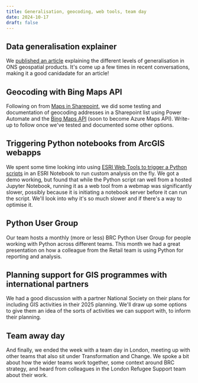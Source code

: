 ```yaml
---
title: Generalisation, geocoding, web tools, team day
date: 2024-10-17
draft: false
---
```

## Data generalisation explainer

We [published an article](https://medium.com/digital-and-innovation-at-british-red-cross/generally-speaking-1647906d8edb) 
explaining the different levels of generalisation in ONS geospatial products. 
It's come up a few times in recent conversations, making it a good canidadate 
for an article!


## Geocoding with Bing Maps API

Following on from [Maps in Sharepoint](https://britishredcrosssociety.github.io/gis_im_weeknotes/blog/2024-10-03/), 
we did some testing and documentation of geocoding addresses in a Sharepoint list 
using Power Automate and the [Bing Maps API](https://learn.microsoft.com/en-us/bingmaps/getting-started/#developer-apis) 
(soon to become Azure Maps API). Write-up to follow once we've tested and documented some other options.


## Triggering Python notebooks from ArcGIS webapps

We spent some time looking into using [ESRI Web Tools to trigger a Python scripts](https://www.esri.com/arcgis-blog/products/arcgis-online/announcements/notebooks-as-web-tools-in-arcgis-online/) in an ESRI Notebook to run custom analysis on the fly. 
We got a demo working, but found that while the Python script ran well from a 
hosted Jupyter Notebook, running it as a web tool from a webmap was significantly 
slower, possibly because it is initiating a notebook server before it can run the script. 
We'll look into why it's so much slower and if there's a way to optimise it. 


## Python User Group

Our team hosts a monthly (more or less) BRC Python User Group for people working 
with Python across different teams. This month we had a great presentation on 
how a colleague from the Retail team is using Python for reporting and 
analysis.


## Planning support for GIS programmes with international partners

We had a good discussion with a partner National Society on their plans for 
including GIS activities in their 2025 planning. We'll draw up some options to 
give them an idea of the sorts of activities we can support with, to inform their planning. 


## Team away day

And finally, we ended the week with a team day in London, meeting up with other
teams that also sit under Transformation and Change. We spoke a bit about how
the wider teams work together, some context around BRC strategy, and 
heard from colleagues in the London Refugee Support team about their work. 

